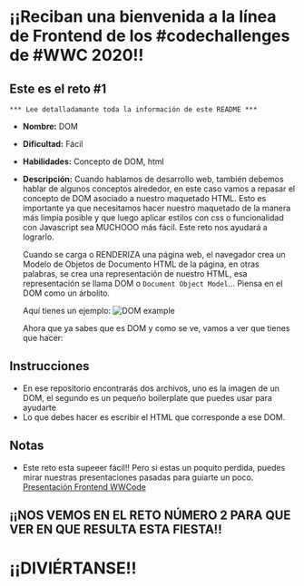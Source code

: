 # ¡¡Reciban una bienvenida a la línea de Frontend de los #codechallenges de #WWC 2020!!

## Este es el reto #1

    *** Lee detalladamante toda la información de este README ***

-   **Nombre:** DOM
-   **Dificultad:** Fácil
-   **Habilidades:** Concepto de DOM, html
-   **Descripción:**
    Cuando hablamos de desarrollo web, también debemos hablar de algunos conceptos alrededor, en este caso vamos a repasar el concepto de DOM asociado a nuestro maquetado HTML. Esto es importante ya que necesitamos hacer nuestro maquetado de la manera más limpia posible y que luego aplicar estilos con css o funcionalidad con Javascript sea MUCHOOO más fácil. Este reto nos ayudará a lograrlo.

    Cuando se carga o RENDERIZA una página web, el navegador crea un Modelo de Objetos de Documento HTML de la página, en otras palabras, se crea una representación de nuestro HTML, esa representación se llama DOM o `Document Object Model`... Piensa en el DOM como un árbolito.

    Aquí tienes un ejemplo:
    ![DOM example](https://www.w3schools.com/js/pic_htmltree.gif)

    Ahora que ya sabes que es DOM y como se ve, vamos a ver que tienes que hacer:

## Instrucciones

-   En ese repositorio encontrarás dos archivos, uno es la imagen de un DOM, el segundo es un pequeño boilerplate que puedes usar para ayudarte
-   Lo que debes hacer es escribir el HTML que corresponde a ese DOM.

## Notas

-   Este reto esta supeeer fácil!! Pero si estas un poquito perdida, puedes mirar nuestras presentaciones pasadas para guiarte un poco.
    [Presentación Frontend WWCode](https://docs.google.com/presentation/d/1j5gEiL3qnJG00DSaO3ZKF298CODaRWhrfxiTsDKH8FM/edit?usp=sharing)

## ¡¡NOS VEMOS EN EL RETO NÚMERO 2 PARA QUE VER EN QUE RESULTA ESTA FIESTA!!

# ¡¡DIVIÉRTANSE!!
